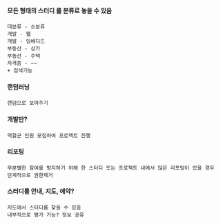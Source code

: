 #### 모든 형태의 스터디 를 분류로 놓을 수 있음
    대분류 - 소분류
    개발 - 웹
    개발 - 임베디드
    부동산 - 상가
    부동산 - 주택
    자격증 - ~~
    + 검색기능
#### 랜덤러닝
    랜덤으로 보여주기
#### 개발만?
    역할군 인원 모집하여 프로젝트 진행
#### 리포팅
    무분별한 참여를 방지하기 위해 한 스터디 또는 프로젝트 내에서 많은 리포팅이 있을 경우
    단계적으로 권한제거
#### 스터디룸 안내, 지도, 예약?
    지도에서 스터디룸 찾을 수 있음
    내부적으로 평가 가능? 정보 공유


